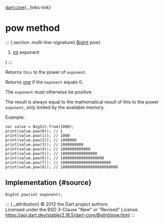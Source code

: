 [dart:core](../../dart-core/dart-core-library){._links-link}

pow method
==========

::: {.section .multi-line-signature}
[BigInt](../bigint-class) pow(

1.  [int](../int-class) exponent

)
:::

Returns `this` to the power of `exponent`.

Returns [one](one) if the `exponent` equals 0.

The `exponent` must otherwise be positive.

The result is always equal to the mathematical result of this to the
power `exponent`, only limited by the available memory.

Example:

``` {.language-dart data-language="dart"}
var value = BigInt.from(1000);
print(value.pow(0)); // 1
print(value.pow(1)); // 1000
print(value.pow(2)); // 1000000
print(value.pow(3)); // 1000000000
print(value.pow(4)); // 1000000000000
print(value.pow(5)); // 1000000000000000
print(value.pow(6)); // 1000000000000000000
print(value.pow(7)); // 1000000000000000000000
print(value.pow(8)); // 1000000000000000000000000
```

Implementation {#source}
--------------

``` {.language-dart data-language="dart"}
BigInt pow(int exponent);
```

::: {._attribution}
© 2012 the Dart project authors\
Licensed under the BSD 3-Clause \"New\" or \"Revised\" License.\
<https://api.dart.dev/stable/2.18.5/dart-core/BigInt/pow.html>
:::
